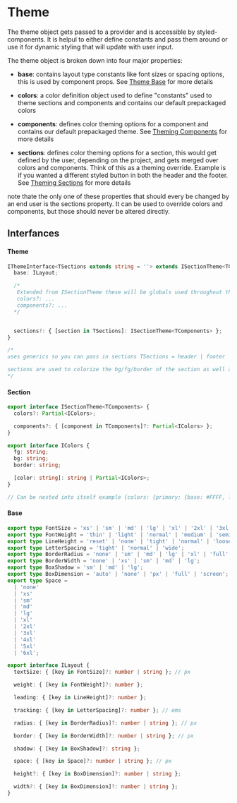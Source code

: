 # Theme

The theme object gets passed to a provider and is accessible by styled-components. It is helpul to either define constants and pass them around or use it for dynamic styling that will update with user input.

The theme object is broken down into four major properties:

- **base**: contains layout type constants like font sizes or spacing options, this is used by component props. See [Theme Base](./theme-base.md) for more details

- **colors**: a color definition object used to define "constants" used to theme sections and components and contains our default prepackaged colors

- **components**: defines color theming options for a component and contains our default prepackaged theme. See [Theming Components](./theme-components.md) for more details

- **sections**: defines color theming options for a section, this would get defined by the user, depending on the project, and gets merged over colors and components. Think of this as a theming override. Example is if you wanted a different styled button in both the header and the footer. See [Theming Sections](./theme-section.md) for more details

note thate the only one of these properties that should every be changed by an end user is the sections property. It can be used to override colors and components, but those should never be altered directly.

## Interfances

#### Theme

```typescript
IThemeInterface<TSections extends string = ''> extends ISectionTheme<TComponents> {
  base: ILayout;

  /*
   Extended from ISectionTheme these will be globals used throughout the app
   colors?: ...
   components?: ...
  */


  sections?: { [section in TSections]: ISectionTheme<TComponents> };
}

/*
uses generics so you can pass in sections TSections = header | footer | sidebar... (this allows different typings for platform and hubs)

sections are used to colorize the bg/fg/border of the section as well as override nested component colors
*/
```

#### Section

```typescript
export interface ISectionTheme<TComponents> {
  colors?: Partial<IColors>;

  components?: { [component in TComponents]?: Partial<IColors> };
}

export interface IColors {
  fg: string;
  bg: string;
  border: string;

  [color: string]: string | Partial<IColors>;
}

// Can be nested into itself example {colors: {primary: {base: #FFFF, light: #FFFF}}}
```

#### Base

```typescript
export type FontSize = 'xs' | 'sm' | 'md' | 'lg' | 'xl' | '2xl' | '3xl' | '4xl' | '5xl' | '6xl';
export type FontWeight = 'thin' | 'light' | 'normal' | 'medium' | 'semibold' | 'bold' | 'extrabold';
export type LineHeight = 'reset' | 'none' | 'tight' | 'normal' | 'loose';
export type LetterSpacing = 'tight' | 'normal' | 'wide';
export type BorderRadius = 'none' | 'sm' | 'md' | 'lg' | 'xl' | 'full';
export type BorderWidth = 'none' | 'xs' | 'sm' | 'md' | 'lg';
export type BoxShadow = 'sm' | 'md' | 'lg';
export type BoxDimension = 'auto' | 'none' | 'px' | 'full' | 'screen';
export type Space =
  | 'none'
  | 'xs'
  | 'sm'
  | 'md'
  | 'lg'
  | 'xl'
  | '2xl'
  | '3xl'
  | '4xl'
  | '5xl'
  | '6xl';

export interface ILayout {
  textSize: { [key in FontSize]?: number | string }; // px

  weight: { [key in FontWeight]?: number };

  leading: { [key in LineHeight]?: number };

  tracking: { [key in LetterSpacing]?: number }; // ems

  radius: { [key in BorderRadius]?: number | string }; // px

  border: { [key in BorderWidth]?: number | string }; // px

  shadow: { [key in BoxShadow]?: string };

  space: { [key in Space]?: number | string }; // px

  height?: { [key in BoxDimension]?: number | string };

  width?: { [key in BoxDimension]?: number | string };
}
```

